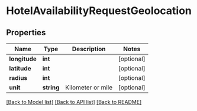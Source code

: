 # HotelAvailabilityRequestGeolocation

## Properties
Name | Type | Description | Notes
------------ | ------------- | ------------- | -------------
**longitude** | **int** |  | [optional] 
**latitude** | **int** |  | [optional] 
**radius** | **int** |  | [optional] 
**unit** | **string** | Kilometer or mile | [optional] 

[[Back to Model list]](../../README.md#documentation-for-models) [[Back to API list]](../../README.md#documentation-for-api-endpoints) [[Back to README]](../../README.md)

